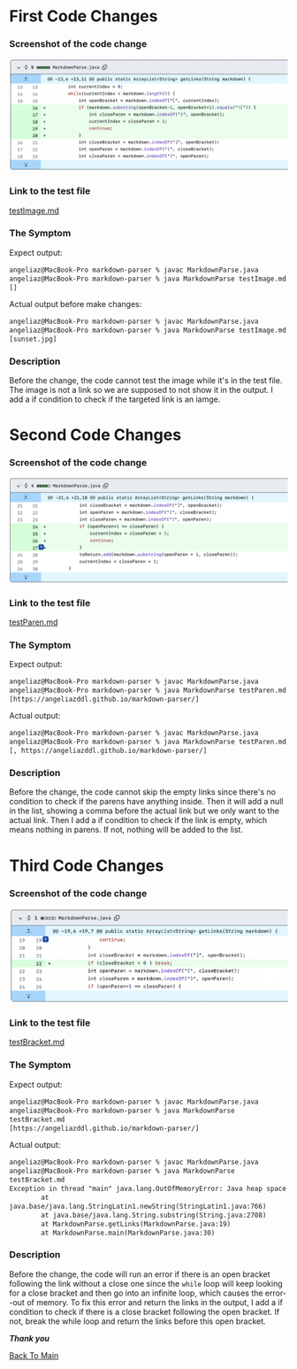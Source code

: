 # First Code Changes
### Screenshot of the code change

![First Changes](FirstChanges.png)

### Link to the test file

[testImage.md](https://angeliazddl.github.io/markdown-parser/testImage.md)

### The Symptom

Expect output:
```
angeliaz@MacBook-Pro markdown-parser % javac MarkdownParse.java
angeliaz@MacBook-Pro markdown-parser % java MarkdownParse testImage.md
[]
```

Actual output before make changes:
```
angeliaz@MacBook-Pro markdown-parser % javac MarkdownParse.java
angeliaz@MacBook-Pro markdown-parser % java MarkdownParse testImage.md
[sunset.jpg]
```

### Description

Before the change, the code cannot test the image while it's in the test file. The image is not a link so we are supposed to not show it in the output. I add a if condition to check if the targeted link is an iamge.

# Second Code Changes
### Screenshot of the code change

![Second Changes](SecondChanges.png)

### Link to the test file

[testParen.md](https://angeliazddl.github.io/markdown-parser/testParen.md)

### The Symptom
Expect output:
```
angeliaz@MacBook-Pro markdown-parser % javac MarkdownParse.java       
angeliaz@MacBook-Pro markdown-parser % java MarkdownParse testParen.md
[https://angeliazddl.github.io/markdown-parser/]
```

Actual output:
```
angeliaz@MacBook-Pro markdown-parser % javac MarkdownParse.java       
angeliaz@MacBook-Pro markdown-parser % java MarkdownParse testParen.md
[, https://angeliazddl.github.io/markdown-parser/]
```

### Description

Before the change, the code cannot skip the empty links since there's no condition to check if the parens have anything inside. Then it will add a null in the list, showing a comma before the actual link but we only want to the actual link. Then I add a if condition to check if the link is empty, which means nothing in parens. If not, nothing will be added to the list.

# Third Code Changes
### Screenshot of the code change

![Third Change](ThirdChanges.png)

### Link to the test file

[testBracket.md](https://angeliazddl.github.io/markdown-parser/testBracket.md)

### The Symptom

Expect output:
```
angeliaz@MacBook-Pro markdown-parser % javac MarkdownParse.java       
angeliaz@MacBook-Pro markdown-parser % java MarkdownParse testBracket.md
[https://angeliazddl.github.io/markdown-parser/]
```

Actual output:

```
angeliaz@MacBook-Pro markdown-parser % javac MarkdownParse.java       
angeliaz@MacBook-Pro markdown-parser % java MarkdownParse testBracket.md
Exception in thread "main" java.lang.OutOfMemoryError: Java heap space
        at java.base/java.lang.StringLatin1.newString(StringLatin1.java:766)
        at java.base/java.lang.String.substring(String.java:2708)
        at MarkdownParse.getLinks(MarkdownParse.java:19)
        at MarkdownParse.main(MarkdownParse.java:30)
```

### Description

Before the change, the code will run an error if there is an open bracket following the link without a close one since the `while` loop will keep looking for a close bracket and then go into an infinite loop, which causes the error--out of memory. To fix this error and return the links in the output, I add a if condition to check if there is a close bracket following the open bracket. If not, break the while loop and return the links before this open bracket.

***Thank you***

[Back To Main](https://angeliazddl.github.io/CSE15L_Lab_Report/)